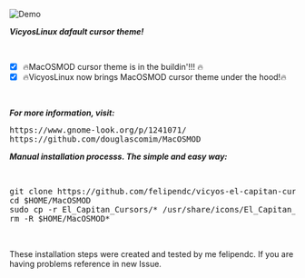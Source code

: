 ![Demo](https://i.imgur.com/CXNK87Y.png)<br />


***VicyosLinux dafault cursor theme!***

<br>

- [x] :fire:MacOSMOD cursor theme is in the buildin'!!! :fire:<br />
- [x] :fire:VicyosLinux now brings MacOSMOD cursor theme under the hood!:fire:<br />

<br>

***For more information, visit:***



<pre>
https://www.gnome-look.org/p/1241071/
https://github.com/douglascomim/MacOSMOD
</pre>


***Manual installation processs. The simple and easy way:***

<br>

<pre>
git clone https://github.com/felipendc/vicyos-el-capitan-cursors-mod -b master $HOME/MacOSMOD
cd $HOME/MacOSMOD
sudo cp -r El_Capitan_Cursors/* /usr/share/icons/El_Capitan_Cursors
rm -R $HOME/MacOSMOD*

</pre>

##

These installation steps were created and tested by me felipendc. 
If you are having problems reference in new Issue.
